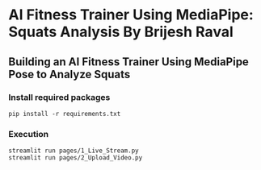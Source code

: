 # AI Fitness Trainer Using MediaPipe: Squats Analysis By Brijesh Raval

## Building an AI Fitness Trainer Using MediaPipe Pose to Analyze Squats

### Install required packages

```
pip install -r requirements.txt
```
### Execution

```
streamlit run pages/1_Live_Stream.py
streamlit run pages/2_Upload_Video.py
```
